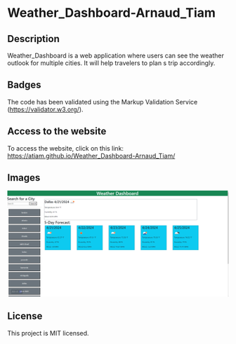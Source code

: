# Weather_Dashboard-Arnaud_Tiam
## Description
Weather_Dashboard is a web application where users can see the weather outlook for multiple cities.
It will help travelers to plan s trip accordingly.

## Badges
The code has been validated using the Markup Validation Service (https://validator.w3.org/).

## Access to the website
To access the website, click on this link: https://atiam.github.io/Weather_Dashboard-Arnaud_Tiam/


## Images
![alt text](https://github.com/Atiam/Weather_Dashboard-Arnaud_Tiam/blob/main/Assets/images/web-app-image.png)



## License
This project is MIT licensed.
